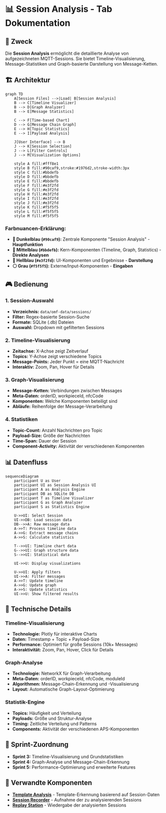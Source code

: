 # 📊 Session Analysis - Tab Dokumentation

## 🎯 Zweck

Die **Session Analysis** ermöglicht die detaillierte Analyse von aufgezeichneten MQTT-Sessions. Sie bietet Timeline-Visualisierung, Message-Statistiken und Graph-basierte Darstellung von Message-Ketten.

## 🏗️ Architektur

```mermaid
graph TD
    A[Session Files] -->|Load| B[Session Analysis]
    B --> C[Timeline Visualizer]
    B --> D[Graph Analyzer]
    B --> E[Message Statistics]
    
    C --> F[Time-based Chart]
    D --> G[Message Chain Graph]
    E --> H[Topic Statistics]
    E --> I[Payload Analysis]
    
    J[User Interface] --> B
    J --> K[Session Selection]
    J --> L[Filter Controls]
    J --> M[Visualization Options]
    
    style A fill:#fff8e1
    style B fill:#90caf9,stroke:#1976d2,stroke-width:3px
    style C fill:#bbdefb
    style D fill:#bbdefb
    style E fill:#bbdefb
    style F fill:#e3f2fd
    style G fill:#e3f2fd
    style H fill:#e3f2fd
    style I fill:#e3f2fd
    style J fill:#e3f2fd
    style K fill:#f5f5f5
    style L fill:#f5f5f5
    style M fill:#f5f5f5
```

### **Farbnuancen-Erklärung:**
- **🔵 Dunkelblau (`#90caf9`):** Zentrale Komponente "Session Analysis" - **Hauptfunktion**
- **🔵 Mittelblau (`#bbdefb`):** Kern-Komponenten (Timeline, Graph, Statistics) - **Direkte Analysen**
- **🔵 Hellblau (`#e3f2fd`):** UI-Komponenten und Ergebnisse - **Darstellung**
- **⚪ Grau (`#f5f5f5`):** Externe/Input-Komponenten - **Eingaben**

## 🎮 Bedienung

### 1. **Session-Auswahl**
- **Verzeichnis:** `data/omf-data/sessions/`
- **Filter:** Regex-basierte Session-Suche
- **Formate:** SQLite (.db) Dateien
- **Auswahl:** Dropdown mit gefilterten Sessions

### 2. **Timeline-Visualisierung**
- **Zeitachse:** X-Achse zeigt Zeitverlauf
- **Topics:** Y-Achse zeigt verschiedene Topics
- **Message-Points:** Jeder Punkt = eine MQTT-Nachricht
- **Interaktiv:** Zoom, Pan, Hover für Details

### 3. **Graph-Visualisierung**
- **Message-Ketten:** Verbindungen zwischen Messages
- **Meta-Daten:** orderID, workpieceId, nfcCode
- **Komponenten:** Welche Komponenten beteiligt sind
- **Abläufe:** Reihenfolge der Message-Verarbeitung

### 4. **Statistiken**
- **Topic-Count:** Anzahl Nachrichten pro Topic
- **Payload-Size:** Größe der Nachrichten
- **Time-Span:** Dauer der Session
- **Component-Activity:** Aktivität der verschiedenen Komponenten

## 📊 Datenfluss

```mermaid
sequenceDiagram
    participant U as User
    participant UI as Session Analysis UI
    participant A as Analysis Engine
    participant DB as SQLite DB
    participant T as Timeline Visualizer
    participant G as Graph Analyzer
    participant S as Statistics Engine
    
    U->>UI: Select Session
    UI->>DB: Load session data
    DB-->>A: Raw message data
    A->>T: Process timeline data
    A->>G: Extract message chains
    A->>S: Calculate statistics
    
    T-->>UI: Timeline chart data
    G-->>UI: Graph structure data
    S-->>UI: Statistical data
    
    UI->>U: Display visualizations
    
    U->>UI: Apply filters
    UI->>A: Filter messages
    A->>T: Update timeline
    A->>G: Update graph
    A->>S: Update statistics
    UI->>U: Show filtered results
```

## 🔧 Technische Details

### **Timeline-Visualisierung**
- **Technologie:** Plotly für interaktive Charts
- **Daten:** Timestamp + Topic + Payload-Size
- **Performance:** Optimiert für große Sessions (10k+ Messages)
- **Interaktivität:** Zoom, Pan, Hover, Click für Details

### **Graph-Analyse**
- **Technologie:** NetworkX für Graph-Verarbeitung
- **Meta-Daten:** orderID, workpieceId, nfcCode, moduleId
- **Algorithmen:** Message-Chain-Erkennung und -Visualisierung
- **Layout:** Automatische Graph-Layout-Optimierung

### **Statistik-Engine**
- **Topics:** Häufigkeit und Verteilung
- **Payloads:** Größe und Struktur-Analyse
- **Timing:** Zeitliche Verteilung und Patterns
- **Components:** Aktivität der verschiedenen APS-Komponenten

## 🎯 Sprint-Zuordnung

- **Sprint 3:** Timeline-Visualisierung und Grundstatistiken
- **Sprint 4:** Graph-Analyse und Message-Chain-Erkennung
- **Sprint 5:** Performance-Optimierung und erweiterte Features

## 🔗 Verwandte Komponenten

- [**Template Analysis**](template-analysis.md) - Template-Erkennung basierend auf Session-Daten
- [**Session Recorder**](session-recorder.md) - Aufnahme der zu analysierenden Sessions
- [**Replay Station**](replay-station.md) - Wiedergabe der analysierten Sessions
